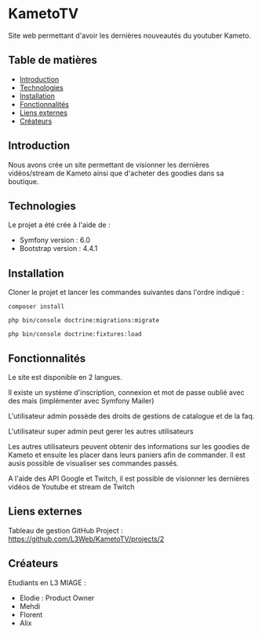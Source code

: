# KametoTV

Site web permettant d'avoir les dernières nouveautés du youtuber Kameto.

## Table de matières

* [Introduction](#introduction)
* [Technologies](#technologies)
* [Installation](#installation)
* [Fonctionnalités](#fonctionnalites)
* [Liens externes](#externes)
* [Créateurs](#credits)

## Introduction <a name="introduction"></a>

Nous avons crée un site permettant de visionner les dernières vidéos/stream de Kameto ainsi que d'acheter des goodies
dans sa boutique.

## Technologies <a name="technologies"></a>

Le projet a été crée à l'aide de :

* Symfony version : 6.0
* Bootstrap version : 4.4.1

## Installation <a name="installation"></a>

Cloner le projet et lancer les commandes suivantes dans l'ordre indiqué :

    composer install

    php bin/console doctrine:migrations:migrate

    php bin/console doctrine:fixtures:load

## Fonctionnalités <a name="fonctionnalites"></a>

Le site est disponible en 2 langues.

Il existe un système d'inscription, connexion et mot de passe oublié avec des mais (implémenter avec Symfony Mailer)

L'utilisateur admin possède des droits de gestions de catalogue et de la faq.

L'utilisateur super admin peut gerer les autres utilisateurs

Les autres utilisateurs peuvent obtenir des informations sur les goodies de Kameto et ensuite les placer dans leurs
paniers afin de commander. Il est ausis possible de visualiser ses commandes passés.

A l'aide des API Google et Twitch, il est possible de visionner les dernières vidéos de Youtube et stream de Twitch

## Liens externes <a name="externes"></a>

Tableau de gestion GitHub Project : https://github.com/L3Web/KametoTV/projects/2

## Créateurs <a name="credits"></a>

Etudiants en L3 MIAGE :


* Elodie : Product Owner
* Mehdi
* Florent
* Alix